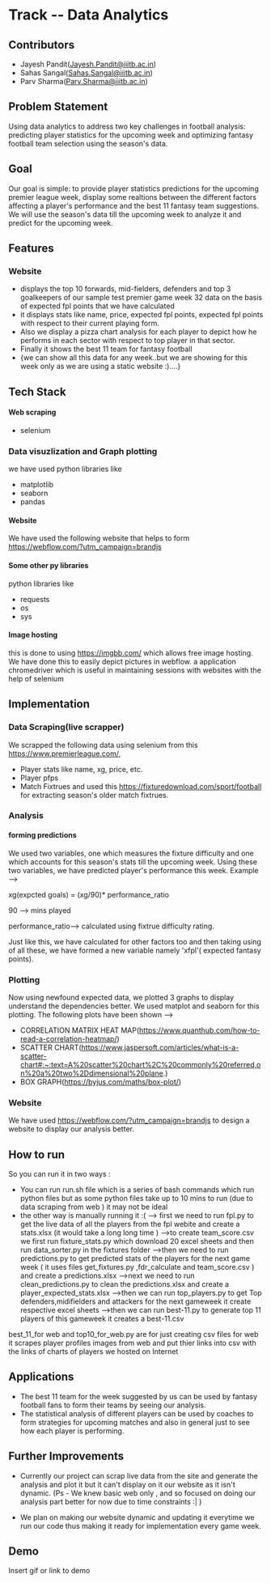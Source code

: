 # Track -- Data Analytics

## Contributors

- Jayesh Pandit(Jayesh.Pandit@iiitb.ac.in)
- Sahas Sangal(Sahas.Sangal@iiitb.ac.in)
- Parv Sharma(Parv.Sharma@iiitb.ac.in)

## Problem Statement

Using data analytics to address two key challenges in football analysis: predicting player statistics for the upcoming week and optimizing fantasy football team selection using the season's data.

## Goal

Our goal is simple: to provide player statistics predictions for the upcoming premier league week, display some realtions between the different factors affecting a player's performance and the best 11 fantasy team suggestions.
We will use the season's data till the upcoming week to analyze it and predict for the upcoming week.

## Features

### Website

- displays the top 10 forwards, mid-fielders, defenders and top 3 goalkeepers of our sample test premier game week 32 data on the basis of expected fpl points that we have calculated
- it displays stats like name, price, expected fpl points, expected fpl points with respect to their current playing form.
- Also we display a pizza chart analysis for each player to depict how he performs in each sector with respect to top player in that sector.
- Finally it shows the best 11 team for fantasy football
- {we can show all this data for any week..but we are showing for this week only as we are using a static website :)....}

## Tech Stack

#### Web scraping

- selenium

### Data visuzlization and Graph plotting

we have used python libraries like

- matplotlib
- seaborn
- pandas

#### Website

We have used the following website that helps to form
https://webflow.com/?utm_campaign=brandjs

#### Some other py libraries

python libraries like

- requests
- os
- sys

#### Image hosting

this is done to using https://imgbb.com/
which allows free image hosting.
We have done this to easily depict pictures
in webflow.
a application chromedriver which is useful
in maintaining sessions with websites with the help of selenium

## Implementation

### Data Scraping(live scrapper)

We scrapped the following data using selenium from this https://www.premierleague.com/,

- Player stats like name, xg, price, etc.
- Player pfps
- Match Fixtrues
  and used this https://fixturedownload.com/sport/football for extracting season's older match fixtrues.

### Analysis

#### forming predictions

We used two variables, one which measures the fixture difficulty and one which accounts for this season's stats till the upcoming week.
Using these two variables, we have predicted player's performance this week.
Example -->

xg(expcted goals) = (xg/90)\* performance_ratio

90 --> mins played

performance_ratio--> calculated using fixtrue difficulty rating.

Just like this, we have calculated for other factors too and then taking using of all these, we have formed a new variable namely 'xfpl'( expected fantasy points).

### Plotting

Now using newfound expected data, we plotted 3 graphs to display understand the dependencies better.
We used matplot and seaborn for this plotting.
The following plots have been shown -->

- CORRELATION MATRIX HEAT MAP(https://www.quanthub.com/how-to-read-a-correlation-heatmap/)
- SCATTER CHART(https://www.jaspersoft.com/articles/what-is-a-scatter-chart#:~:text=A%20scatter%20chart%2C%20commonly%20referred,on%20a%20two%2Ddimensional%20plane.)
- BOX GRAPH(https://byjus.com/maths/box-plot/)
  ‍

### Website

We have used https://webflow.com/?utm_campaign=brandjs to design a website to display our analysis better.

## How to run

So you can run it in two ways :

- You can run run.sh file which is a series of bash commands which run python files but as some python files take up to 10 mins to run (due to data scraping from web ) it may not be ideal
- the other way is manually running it :(
  --> first we need to run fpl.py to get the live data of all the players from the fpl webite and create a stats.xlsx (it would take a long long time )
  -->to create team_score.csv we first run fixture_stats.py which download 20 excel sheets and then run data_sorter.py in the fixtures folder
  -->then we need to run predictions.py to get predicted stats of the players for the next game week ( it uses files get_fixtures.py ,fdr_calculate and team_score.csv ) and create a predictions.xlsx
  -->next we need to run clean_predictions.py to clean the predictions.xlsx and create a player_expected_stats.xlsx
  -->then we can run top_players.py to get Top defenders,midifielders and attackers for the next gameweek it create respective excel sheets
  -->then we can run best-11.py to generate top 11 players of this gameweek it creates a best-11.csv

best_11_for web and top10_for_web.py are for just creating csv files for web it scrapes player profiles images from web and put thier links into csv with the links of charts of players we hosted on Internet

## Applications

- The best 11 team for the week suggested by us can be used by fantasy football fans to form their teams by seeing our analysis.
- The statistical analysis of different players can be used by coaches to form strategies for upcoming matches and also in general just to see how each player is performing.

## Further Improvements

- Currently our project can scrap live data from the site and generate the analysis and plot it but it can't display on it our website as it isn't dynamic.
  (Ps - We knew basic web only , and so focused on doing our analysis part better for now due to time constraints :| )

- We plan on making our website dynamic and updating it everytime we run our code thus making it ready for implementation every game week.

## Demo

Insert gif or link to demo
